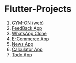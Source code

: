 # Flutter-Projects

1. [GYM-ON (web)]()
2. [FeedBack App](https://github.com/H-R-S/Flutter-Projects/blob/main/FeedBack_App/feedback_app.md)
3. [WhatsApp Clone](https://github.com/H-R-S/Flutter-Projects/blob/main/WhatsApp_Clone/whatsapp_clone.md)
4. [E-Commerce App]()
5. [News App]()
6. [Calculator App]()
7. [Todo App]()